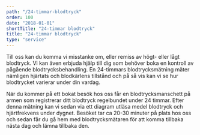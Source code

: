 ```yaml
---
path: "/24-timmar-blodtryck"
order: 100
date: "2018-01-01"
shortTitle: "24-timmar blodtryck"
title: "24-timmar blodtryck"
type: "service"
---
```


Till oss kan du komma vi misstanke om, eller remiss av högt- eller lågt blodtryck. Vi kan även erbjuda hjälp till dig som behöver boka en kontroll av pågående blodtrycksbehandling. En 24-timmars blodtrycksmätning mäter nämligen hjärtats och blodkärlens tillstånd och på så vis kan vi se hur blodtrycket varierar under din vardag. 

När du kommer på ett bokat besök hos oss får en blodtrycksmanschett på armen som registrerar ditt blodtryck regelbundet under 24 timmar. Efter denna mätning kan vi sedan via ett diagram utläsa medel blodtryck och hjärtfrekvens under dygnet. Besöket tar ca 20-30 minuter på plats hos oss och sedan får du gå hem med blodtrycksmätaren för att komma tillbaka nästa dag och lämna tillbaka den.
